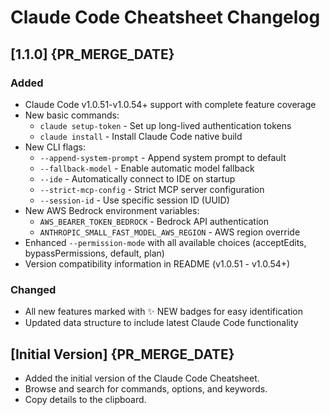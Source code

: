 # Claude Code Cheatsheet Changelog

## [1.1.0] {PR_MERGE_DATE}

### Added
- Claude Code v1.0.51-v1.0.54+ support with complete feature coverage
- New basic commands:
  - `claude setup-token` - Set up long-lived authentication tokens
  - `claude install` - Install Claude Code native build
- New CLI flags:
  - `--append-system-prompt` - Append system prompt to default
  - `--fallback-model` - Enable automatic model fallback
  - `--ide` - Automatically connect to IDE on startup
  - `--strict-mcp-config` - Strict MCP server configuration
  - `--session-id` - Use specific session ID (UUID)
- New AWS Bedrock environment variables:
  - `AWS_BEARER_TOKEN_BEDROCK` - Bedrock API authentication
  - `ANTHROPIC_SMALL_FAST_MODEL_AWS_REGION` - AWS region override
- Enhanced `--permission-mode` with all available choices (acceptEdits, bypassPermissions, default, plan)
- Version compatibility information in README (v1.0.51 - v1.0.54+)

### Changed
- All new features marked with ✨ NEW badges for easy identification
- Updated data structure to include latest Claude Code functionality

## [Initial Version] {PR_MERGE_DATE}

- Added the initial version of the Claude Code Cheatsheet.
- Browse and search for commands, options, and keywords.
- Copy details to the clipboard.
